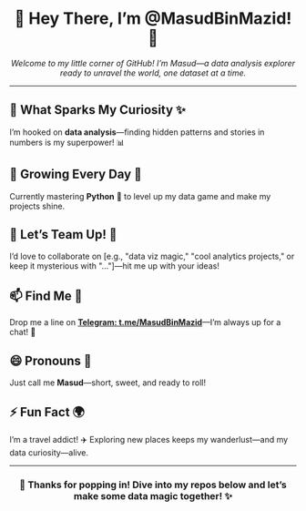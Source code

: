 <div align="center">
  <h1>👋 Hey There, I’m @MasudBinMazid! 🌟</h1>
  <p><em>Welcome to my little corner of GitHub! I’m Masud—a data analysis explorer ready to unravel the world, one dataset at a time.</em></p>
</div>

---

## 👀 What Sparks My Curiosity ✨
I’m hooked on **data analysis**—finding hidden patterns and stories in numbers is my superpower! 📊

## 🌱 Growing Every Day 🌿
Currently mastering **Python** 🐍 to level up my data game and make my projects shine.

## 💞️ Let’s Team Up! 🤝
I’d love to collaborate on [e.g., "data viz magic," "cool analytics projects," or keep it mysterious with "…"]—hit me up with your ideas!

## 📫 Find Me 📡
Drop me a line on **[Telegram: t.me/MasudBinMazid](https://t.me/MasudBinMazid)**—I’m always up for a chat! 💬

## 😄 Pronouns 🎤
Just call me **Masud**—short, sweet, and ready to roll!

## ⚡ Fun Fact 🌍
I’m a travel addict! ✈️ Exploring new places keeps my wanderlust—and my data curiosity—alive.

---

<div align="center">
  <h3>🚀 Thanks for popping in! Dive into my repos below and let’s make some data magic together! ✨</h3>
</div>
